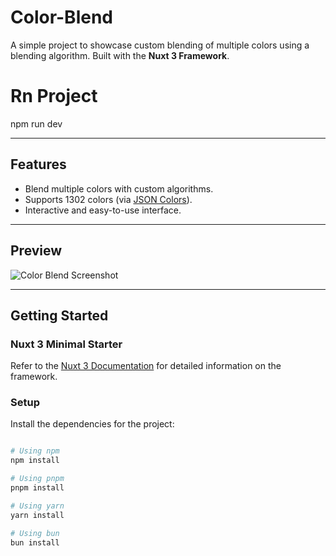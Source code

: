  # **Color-Blend**  

A simple project to showcase custom blending of multiple colors using a blending algorithm. Built with the **Nuxt 3 Framework**.


# Rn Project
npm run dev


---

## **Features**  
- Blend multiple colors with custom algorithms.
- Supports 1302 colors (via [JSON Colors](https://github.com/cheprasov/json-colors)).
- Interactive and easy-to-use interface.  

---

## **Preview**  
![Color Blend Screenshot](https://github.com/user-attachments/assets/a8f4a4b0-a02a-442f-aff8-974cd7d0ae67)  

---

## **Getting Started**  

### **Nuxt 3 Minimal Starter**  
Refer to the [Nuxt 3 Documentation](https://nuxt.com/docs) for detailed information on the framework.  

### **Setup**  
Install the dependencies for the project:  

```bash

# Using npm
npm install

# Using pnpm
pnpm install

# Using yarn
yarn install

# Using bun
bun install
